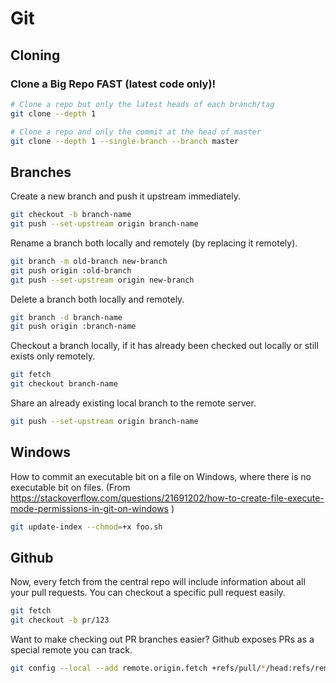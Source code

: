# Git

## Cloning

### Clone a Big Repo FAST (latest code only)!

```bash
# Clone a repo but only the latest heads of each branch/tag
git clone --depth 1 
```

```bash
# Clone a repo and only the commit at the head of master
git clone --depth 1 --single-branch --branch master 
```

## Branches

Create a new branch and push it upstream immediately.

```bash
git checkout -b branch-name
git push --set-upstream origin branch-name
```

Rename a branch both locally and remotely (by replacing it remotely).

```bash
git branch -m old-branch new-branch
git push origin :old-branch
git push --set-upstream origin new-branch
```

Delete a branch both locally and remotely.

```bash
git branch -d branch-name
git push origin :branch-name
```

Checkout a branch locally, if it has already been checked out locally or
still exists only remotely.

```bash
git fetch
git checkout branch-name
```

Share an already existing local branch to the remote server.

```bash
git push --set-upstream origin branch-name
```

## Windows

How to commit an executable bit on a file on Windows, where there is no executable bit on files.
(From https://stackoverflow.com/questions/21691202/how-to-create-file-execute-mode-permissions-in-git-on-windows )

```bash
git update-index --chmod=+x foo.sh
```

## Github

Now, every fetch from the central repo will include information about all your pull requests. You can checkout a specific pull request easily.

```bash
git fetch
git checkout -b pr/123
```

Want to make checking out PR branches easier? Github exposes PRs as a special remote you can track.

```bash
git config --local --add remote.origin.fetch +refs/pull/*/head:refs/remotes/upstream/pr/*
```
